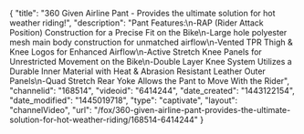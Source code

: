 {
    "title": "360 Given Airline Pant - Provides the ultimate solution for hot weather riding!",
    "description": "Pant Features:\n-RAP (Rider Attack Position) Construction for a Precise Fit on the Bike\n-Large hole polyester mesh main body construction for unmatched airflow\n-Vented TPR Thigh & Knee Logos for Enhanced Airflow\n-Active Stretch Knee Panels for Unrestricted Movement on the Bike\n-Double Layer Knee System Utilizes a Durable Inner Material with Heat & Abrasion Resistant Leather Outer Panels\n-Quad Stretch Rear Yoke Allows the Pant to Move With the Rider",
    "channelid": "168514",
    "videoid": "6414244",
    "date_created": "1443122154",
    "date_modified": "1445019718",
    "type": "captivate",
    "layout": "channelVideo",
    "url": "\/fox\/360-given-airline-pant-provides-the-ultimate-solution-for-hot-weather-riding\/168514-6414244"
}